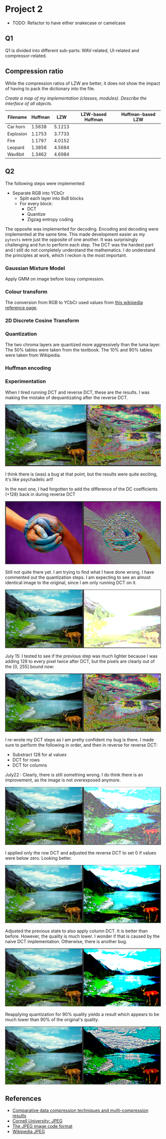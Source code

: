 # Project 2

* TODO: Refactor to have either snakecase or camelcase

## Q1

Q1 is divided into different sub-parts: WAV-related, UI-related and compressor-related.

## Compression ratio

While the compression ratios of LZW are better, it does not show the impact of having to pack the dictionary into the file.

_Create a map of my implementation (classes, modules). Describe the interface of all objects._

| Filename  | Huffman | LZW    | LZW-based Huffman | Huffman-based LZW |
| --------- | ------- | ------ | ----------------- | ----------------- |
| Car horn  | 1.5638  | 5.1213 |                   |                   |
| Explosion | 1.1753  | 3.7733 |                   |                   |
| Fire      | 1.1797  | 4.0152 |                   |                   |
| Leopard   | 1.3856  | 4.5684 |                   |                   |
| Wav8bit   | 1.3462  | 4.6984 |                   |                   |



## Q2

The following steps were implemented:

* Separate RGB into YCbCr
  * Split each layer into 8x8 blocks
  * For every block:
    * DCT
    * Quantize
    * Zigzag entropy coding

The opposite was implemented for decoding. Encoding and decoding were implemented at the same time. This made development easier as my `pytests` were just the opposite of one another. It was surprisingly challenging and fun to perform each step. The DCT was the hardest part and I still do not completely understand the mathematics. I do understand the principles at work, which I reckon is the most important.

### Gaussian Mixture Model

Apply GMM on image before lossy compression.

### Colour transform

The conversion from RGB to YCbCr used values from [this wikipedia reference page](https://en.wikipedia.org/wiki/YCbCr).

### 2D Discrete Cosine Transform

### Quantization

The two chroma layers are quantized more aggressively than the luma layer. The 50% tables were taken from the textbook. The 10% and 90% tables were taken from Wikipedia.

### Huffman encoding



### Experimentation

When I tired running DCT and reverse DCT, these are the results. I was making the mistake of dequantizating after the reverse DCT.

![Screen Shot 2020-07-18 at 12.15.02 PM](REPORT.assets/Screen%20Shot%202020-07-18%20at%2012.15.02%20PM.png)

I think there is (was) a bug at that point, but the results were quite exciting, it's like psychadelic art!

In the next one, I had forgotten to add the difference of the DC coefficients (+128) back in during reverse DCT 

![Screen Shot 2020-07-18 at 12.25.04 PM](REPORT.assets/Screen%20Shot%202020-07-18%20at%2012.25.04%20PM.png)

Still not quite there yet. I am trying to find what I have done wrong. I have commented out the quantization steps. I am expecting to see an almost identical image to the original, since I am only running DCT on it.

![Screen Shot 2020-07-18 at 12.41.13 PM](REPORT.assets/Screen%20Shot%202020-07-18%20at%2012.41.13%20PM.png)

July 15: I tested to see if the previous step was much lighter because I was adding 128 to every pixel twice after DCT, but the pixels are clearly out of the [0, 255] bound now:

![Screen Shot 2020-07-18 at 12.44.28 PM](REPORT.assets/Screen%20Shot%202020-07-18%20at%2012.44.28%20PM.png)

I re-wrote my DCT steps as I am pretty confident my bug is there. I made sure to perform the following in order, and then in reverse for reverse DCT:

* Substract 128 for al values
* DCT for rows
* DCT for columns

July22 : Clearly, there is still something wrong. I do think there is an improvement, as the image is not overexposed anymore. 

![Screen Shot 2020-07-22 at 3.30.12 PM](REPORT.assets/Screen%20Shot%202020-07-22%20at%203.30.12%20PM.png)

I applied only the row DCT and adjusted the reverse DCT to set 0 if values were below zero. Looking better.

![Screen Shot 2020-07-22 at 3.36.05 PM](REPORT.assets/Screen%20Shot%202020-07-22%20at%203.36.05%20PM.png)

Adjusted the previous state to also apply column DCT. It is better than before. However, the quality is much lower. I wonder if that is caused by the naive DCT implementation. Otherwise, there is another bug.

![Screen Shot 2020-07-22 at 3.37.28 PM](REPORT.assets/Screen%20Shot%202020-07-22%20at%203.37.28%20PM.png)

Reapplying quantization for 90% quality yields a result which appears to be much lower than 90% of the original's quality.

![Screen Shot 2020-07-22 at 3.42.17 PM](REPORT.assets/Screen%20Shot%202020-07-22%20at%203.42.17%20PM.png)

## References

* [Comparative data compression techniques and multi-compression results](https://iopscience.iop.org/article/10.1088/1757-899X/53/1/012081/pdf)
* [Cornell University: JPEG](http://pi.math.cornell.edu/~web6140/TopTenAlgorithms/JPEG.html)
* [The JPEG image code format](https://www.massey.ac.nz/~mjjohnso/notes/59731/presentations/jpeg.pdf)
* [Wikipedia JPEG](https://en.wikipedia.org/wiki/JPEG#Encoding)